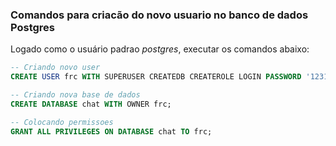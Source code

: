 ### Comandos para criacão do novo usuario no banco de dados Postgres

Logado como o usuário padrao _postgres_, executar os comandos abaixo:

```sql
-- Criando novo user
CREATE USER frc WITH SUPERUSER CREATEDB CREATEROLE LOGIN PASSWORD '123123';

-- Criando nova base de dados
CREATE DATABASE chat WITH OWNER frc;

-- Colocando permissoes
GRANT ALL PRIVILEGES ON DATABASE chat TO frc;
```
